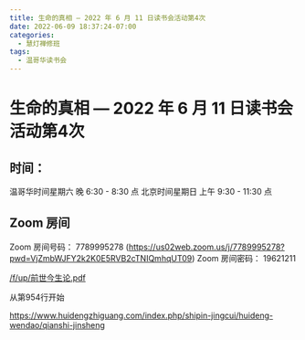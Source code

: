 ```yaml
---
title: 生命的真相 — 2022 年 6 月 11 日读书会活动第4次
date: 2022-06-09 18:37:24-07:00
categories:
  - 慧灯禅修班
tags:
  - 温哥华读书会
---
```

# 生命的真相 — 2022 年 6 月 11 日读书会活动第4次

## 时间：

温哥华时间星期六 晚 6:30 - 8:30 点
北京时间星期日 上午 9:30 - 11:30 点

## Zoom 房间

Zoom 房间号码： 7789995278 (https://us02web.zoom.us/j/7789995278?pwd=VjZmbWJFY2k2K0E5RVB2cTNIQmhqUT09)
Zoom 房间密码： 19621211


[/f/up/前世今生论.pdf](/f/up/前世今生论.pdf)

从第954行开始

<https://www.huidengzhiguang.com/index.php/shipin-jingcui/huideng-wendao/qianshi-jinsheng>